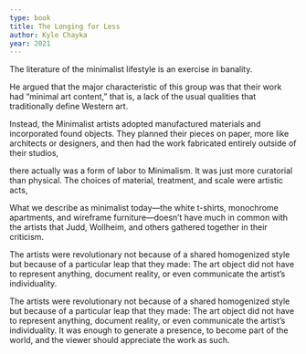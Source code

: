 ```yaml
---
type: book
title: The Longing for Less
author: Kyle Chayka
year: 2021
---
```


The literature of the minimalist lifestyle is an exercise in banality.

He argued that the major characteristic of this group was that their work had “minimal art content,” that is, a lack of the usual qualities that traditionally define Western art.

Instead, the Minimalist artists adopted manufactured materials and incorporated found objects. They planned their pieces on paper, more like architects or designers, and then had the work fabricated entirely outside of their studios,

there actually was a form of labor to Minimalism. It was just more curatorial than physical. The choices of material, treatment, and scale were artistic acts,

What we describe as minimalist today—the white t-shirts, monochrome apartments, and wireframe furniture—doesn’t have much in common with the artists that Judd, Wollheim, and others gathered together in their criticism.

The artists were revolutionary not because of a shared homogenized style but because of a particular leap that they made: The art object did not have to represent anything, document reality, or even communicate the artist’s individuality.

The artists were revolutionary not because of a shared homogenized style but because of a particular leap that they made: The art object did not have to represent anything, document reality, or even communicate the artist’s individuality. It was enough to generate a presence, to become part of the world, and the viewer should appreciate the work as such.
